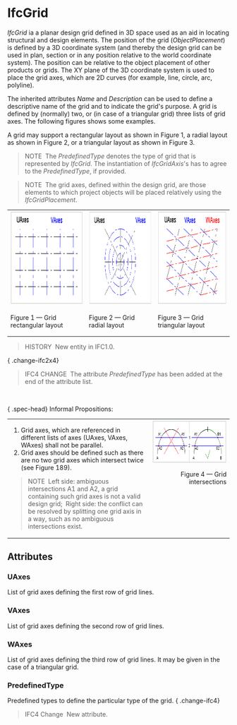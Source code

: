 # IfcGrid

_IfcGrid_ ia a planar design grid defined in 3D space used as an aid in locating structural and design elements. The position of the grid (_ObjectPlacement_) is defined by a 3D coordinate system (and thereby the design grid can be used in plan, section or in any position relative to the world coordinate system). The position can be relative to the object placement of other products or grids. The XY plane of the 3D coordinate system is used to place the grid axes, which are 2D curves (for example, line, circle, arc, polyline).

The inherited attributes _Name_ and _Description_ can be used to define a descriptive name of the grid and to indicate the grid's purpose. A grid is defined by (normally) two, or (in case of a triangular grid) three lists of grid axes. The following figures shows some examples.

A grid may support a rectangular layout as shown in Figure 1, a radial layout as shown in Figure 2, or a triangular layout as shown in Figure 3.

> NOTE&nbsp; The _PredefinedType_ denotes the type of grid that is represented by _IfcGrid_. The instantiation of _IfcGridAxis_'s has to agree to the _PredefinedType_, if provided.

> NOTE&nbsp; The grid axes, defined within the design grid, are those elements to which project objects will be placed relatively using the _IfcGridPlacement_.

<table cellpadding="2" cellspacing="2">
      <tbody>
        <tr>
          <td width="320">
            <img src="../../../../figures/ifcdesigngrid-type1.gif" alt="1" border="0" height="211" width="306">
          </td>
          <td width="320">
            <img src="../../../../figures/ifcdesigngrid-type2.gif" alt="2" border="0" height="211" width="306">
          </td>
          <td width="320">
            <img src="../../../../figures/ifcdesigngrid-type3.gif" alt="3" border="0" height="211" width="306">
          </td>
        </tr>
        <tr>
          <td width="320">
            <p class="figure">Figure 1 &mdash; Grid rectangular layout</p>
          </td>
          <td width="320">
            <p class="figure">Figure 2 &mdash; Grid radial layout</p>
          </td>
          <td width="320">
            <p class="figure">Figure 3 &mdash; Grid triangular layout</p>
          </td>
        </tr>
      </tbody>
    </table>

> HISTORY&nbsp; New entity in IFC1.0.

{ .change-ifc2x4}
> IFC4 CHANGE&nbsp; The attribute _PredefinedType_ has been added at the end of the attribute list.

&nbsp;

{ .spec-head}
Informal Propositions:

<table summary="IP">
      <tr>
        <td width="640">
          <ol>
            <li>Grid axes, which are referenced in different lists
            of axes (UAxes, VAxes, WAxes) shall not be parallel.
            </li>
            <li>Grid axes should be defined such as there are no
            two grid axes which intersect twice (see Figure 189).
            </li>
          </ol>
          <blockquote class="note">
            NOTE&nbsp; Left side: ambiguous intersections A1 and
            A2, a grid containing such grid axes is not a valid
            design grid;&nbsp; Right side: the conflict can be
            resolved by splitting one grid axis in a way, such as
            no ambiguous intersections exist.
          </blockquote>
        </td>
        <td align="right" valign="top" width="320">
          <img src="../../../../figures/ifcdesigngrid-ip2.gif" alt="IP2" border="0" height="97" width="306">
          <p class="figure">Figure 4 &mdash; Grid intersections</p>
        </td>
      </tr>
    </table>

## Attributes

### UAxes
List of grid axes defining the first row of grid lines.

### VAxes
List of grid axes defining the second row of grid lines.

### WAxes
List of grid axes defining the third row of grid lines. It may be given in the case of a triangular grid.

### PredefinedType
Predefined types to define the particular type of the grid. 
{ .change-ifc4}
> IFC4 Change&nbsp; New attribute.
